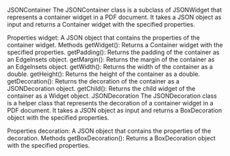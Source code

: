 JSONContainer
The JSONContainer class is a subclass of JSONWidget that represents a container widget in a PDF document. It takes a JSON object as input and returns a Container widget with the specified properties.

Properties
widget: A JSON object that contains the properties of the container widget.
Methods
getWidget(): Returns a Container widget with the specified properties.
getPadding(): Returns the padding of the container as an EdgeInsets object.
getMargin(): Returns the margin of the container as an EdgeInsets object.
getWidth(): Returns the width of the container as a double.
getHeight(): Returns the height of the container as a double.
getDecoration(): Returns the decoration of the container as a JSONDecoration object.
getChild(): Returns the child widget of the container as a Widget object.
JSONDecoration
The JSONDecoration class is a helper class that represents the decoration of a container widget in a PDF document. It takes a JSON object as input and returns a BoxDecoration object with the specified properties.

Properties
decoration: A JSON object that contains the properties of the decoration.
Methods
getBoxDecoration(): Returns a BoxDecoration object with the specified properties.